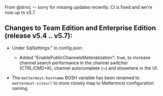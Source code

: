 
From @drnic -- sorry for missing updates recently. CI is fixed and we're now up to v5.7.

Changes to Team Edition and Enterprise Edition (release v5.4 .. v5.7):
------------

* Under SqlSettings:” in config.json:
  * Added "EnablePublicChannelsMaterialization": true, to increase channel search performance in the channel switcher (CTRL/CMD+K), channel autocomplete (~) and elsewhere in the UI.

* The `mattermost-hostname` BOSH variable has been renamed to `mattermost-siteurl` to more closely map to Mattermost configuration naming.